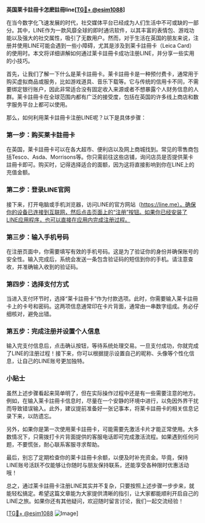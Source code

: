 **英国莱卡註冊卡怎麽註冊line[[TG💪+ @esim1088](https://t.me/s/esim1088)]**

在当今数字化飞速发展的时代，社交媒体平台已经成为人们生活中不可或缺的一部分。其中，LINE作为一款风靡全球的即时通讯软件，以其丰富的表情包、游戏功能以及强大的社交属性，吸引了无数用户。然而，对于生活在英国的朋友来说，注册并使用LINE可能会遇到一些小障碍，尤其是涉及到莱卡註冊卡（Leica Card）的使用时。本文将详细讲解如何通过莱卡註冊卡成功注册LINE，并分享一些实用的小技巧。

首先，让我们了解一下什么是莱卡註冊卡。莱卡註冊卡是一种预付费卡，通常用于购买虚拟商品或服务，比如游戏道具、音乐下载等。它与传统的信用卡不同，不需要绑定银行账户，因此非常适合没有固定收入来源或者不想暴露个人财务信息的人群。莱卡註冊卡在全球范围内都有广泛的接受度，包括在英国的许多线上商店和数字服务平台上都可以使用。

那么，如何利用莱卡註冊卡注册LINE呢？以下是具体步骤：

### 第一步：购买莱卡註冊卡

在英国，莱卡註冊卡可以在各大超市、便利店以及网上商城找到。常见的零售商包括Tesco、Asda、Morrisons等。你只需前往这些店铺，询问店员是否提供莱卡註冊卡即可。购买时，记得选择适合的面额，因为这将直接影响到你在LINE上的充值金额。

### 第二步：登录LINE官网

接下来，打开电脑或手机浏览器，访问LINE的官方网站（https://line.me）。确保你的设备已连接到互联网，然后点击页面上的“注册”按钮。如果你已经安装了LINE应用程序，也可以直接在应用内完成注册过程。

### 第三步：输入手机号码

在注册页面中，你需要填写有效的手机号码。这是为了验证你的身份并确保账号的安全性。输入完成后，系统会发送一条包含验证码的短信到你的手机。请注意查收，并准确输入收到的验证码。

### 第四步：选择支付方式

当进入支付环节时，选择“莱卡註冊卡”作为付款选项。此时，你需要输入莱卡註冊卡上的卡号和密码。这两项信息通常印在卡片背面，通常由一串数字组成。务必仔细核对，避免出错。

### 第五步：完成注册并设置个人信息

输入完支付信息后，点击确认按钮，等待系统处理交易。一旦支付成功，你就完成了LINE的注册过程！接下来，你可以根据提示设置自己的昵称、头像等个性化信息，让自己的LINE账号更加独特。

### 小贴士

虽然上述步骤看起来简单明了，但在实际操作过程中还是有一些需要注意的地方。例如，在输入莱卡註冊卡信息时，尽量在一个安静的环境中进行，以免因外界干扰而导致错误输入。此外，建议提前准备好一张记事本，将莱卡註冊卡的相关信息记录下来，以防遗忘。

另外，如果你是第一次使用莱卡註冊卡，可能需要先激活卡片才能正常使用。大多数情况下，只需拨打卡片背面提供的客服电话即可完成激活流程。如果遇到任何问题，不要慌张，耐心联系客服寻求帮助。

最后，别忘了定期检查你的莱卡註冊卡余额，以便及时补充资金。毕竟，保持LINE账号活跃不仅能够让你随时与朋友保持联系，还能享受各种限时优惠活动哦！

总之，通过莱卡註冊卡注册LINE其实并不复杂，只要按照上述步骤一步步来，就能轻松搞定。希望这篇文章能为大家提供清晰的指引，让大家都能顺利开启自己的LINE之旅。如果你还有其他疑问，欢迎随时留言讨论，我们一起交流经验！

[[TG💪+ @esim1088](https://t.me/s/esim1088) ![Image](https://i.postimg.cc/4NQfJmqS/Snipaste-2025-05-13-00-14-12.png)]